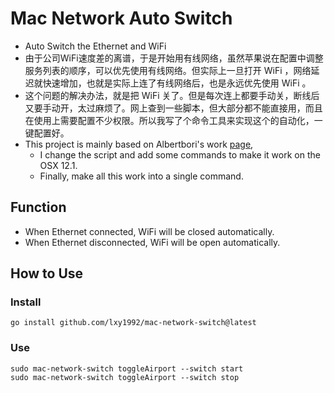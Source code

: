 # Mac Network Auto Switch
- Auto Switch the Ethernet and WiFi
- 由于公司WiFi速度差的离谱，于是开始用有线网络，虽然苹果说在配置中调整服务列表的顺序，可以优先使用有线网络。但实际上一旦打开 WiFi ，网络延迟就快速增加，也就是实际上连了有线网络后，也是永远优先使用 WiFi 。
- 这个问题的解决办法，就是把 WiFi 关了。但是每次连上都要手动关，断线后又要手动开，太过麻烦了。网上查到一些脚本，但大部分都不能直接用，而且在使用上需要配置不少权限。所以我写了个命令工具来实现这个的自动化，一键配置好。
- This project is mainly based on Albertbori's work [page](https://gist.github.com/albertbori/1798d88a93175b9da00b), 
  - I change the script and add some commands to make it work on the OSX 12.1.
  - Finally, make all this work into a single command.

## Function
- When Ethernet connected, WiFi will be closed automatically.
- When Ethernet disconnected, WiFi will be open automatically.

## How to Use
### Install
```shell
go install github.com/lxy1992/mac-network-switch@latest
```
### Use

```shell
sudo mac-network-switch toggleAirport --switch start
sudo mac-network-switch toggleAirport --switch stop
```
